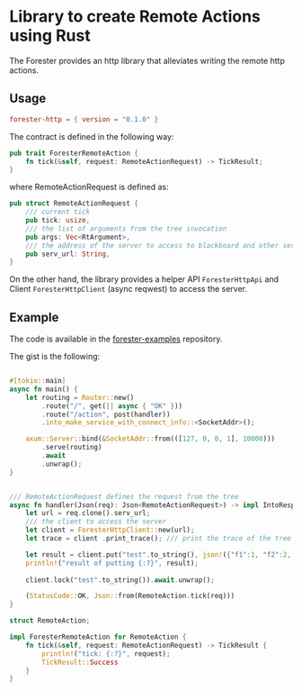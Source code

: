 # Library to create Remote Actions using Rust

The Forester provides an http library that alleviates writing the remote http actions.

## Usage

```toml
forester-http = { version = "0.1.0" }
```

The contract is defined in the following way:
```rust
pub trait ForesterRemoteAction {
    fn tick(&self, request: RemoteActionRequest) -> TickResult;
}
```

where RemoteActionRequest is defined as:
```rust
pub struct RemoteActionRequest {
    /// current tick
    pub tick: usize,
    /// the list of arguments from the tree invocation
    pub args: Vec<RtArgument>,
    /// the address of the server to access to blackboard and other services
    pub serv_url: String,
}
```

On the other hand, the library provides a helper API `ForesterHttpApi` and Client `ForesterHttpClient` (async reqwest) to access the server.

## Example

The code is available in the [forester-examples](https://github.com/besok/forester-examples/tree/main/remote_action/simple_action) repository.

The gist is the following:

```rust

#[tokio::main]
async fn main() {
    let routing = Router::new()
        .route("/", get(|| async { "OK" }))
        .route("/action", post(handler))
        .into_make_service_with_connect_info::<SocketAddr>();

    axum::Server::bind(&SocketAddr::from(([127, 0, 0, 1], 10000)))
        .serve(routing)
        .await
        .unwrap();
}


/// RemoteActionRequest defines the request from the tree
async fn handler(Json(req): Json<RemoteActionRequest>) -> impl IntoResponse {
    let url = req.clone().serv_url;
    /// the client to access the server
    let client = ForesterHttpClient::new(url);
    let trace = client .print_trace(); /// print the trace of the tree

    let result = client.put("test".to_string(), json!({"f1":1, "f2":2, "f3":3})).await;
    println!("result of putting {:?}", result);
    
    client.lock("test".to_string()).await.unwrap();

    (StatusCode::OK, Json::from(RemoteAction.tick(req)))
}

struct RemoteAction;

impl ForesterRemoteAction for RemoteAction {
    fn tick(&self, request: RemoteActionRequest) -> TickResult {
        println!("tick: {:?}", request);
        TickResult::Success
    }
}


```

